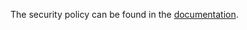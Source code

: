 The security policy can be found in the [documentation](https://docs.wasabiwallet.io/building-wasabi/Security.html).
